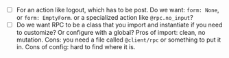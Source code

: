 - [ ] For an action like logout, which has to be post. Do we want: `form: None`, or `form: EmptyForm`. or a specialized action like `@rpc.no_input`?
- [ ] Do we want RPC to be a class that you import and instantiate if you need to customize? Or configure with a global? Pros of import: clean, no mutation. Cons: you need a file called `@client/rpc` or something to put it in. Cons of config: hard to find where it is.
